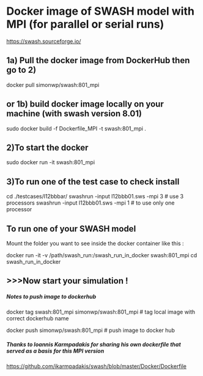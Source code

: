 # Docker image of SWASH model with MPI (for parallel or serial runs)
https://swash.sourceforge.io/

## 1a) Pull the docker image from DockerHub then go to 2)
docker pull simonwp/swash:801_mpi

## or 1b) build docker image locally on your machine (with swash version 8.01)
sudo docker build -f Dockerfile_MPI -t swash:801_mpi .

## 2)To start the docker
sudo docker run -it swash:801_mpi

## 3)To run one of the test case to check install
cd ./testcases/l12bbbar/
swashrun -input l12bbb01.sws -mpi 3 # use 3 processors
swashrun -input l12bbb01.sws -mpi 1 # to use only one processor

## To run one of your SWASH model 
Mount the folder you want to see inside the docker container 
like this  : 

docker run -it -v /path/swash_run:/swash_run_in_docker swash:801_mpi
cd swash_run_in_docker

## >>>Now start your simulation !

##### Notes to push image to dockerhub
docker tag swash:801_mpi simonwp/swash:801_mpi # tag local image with correct dockerhub name 

docker push simonwp/swash:801_mpi              # push image to docker hub

##### Thanks to Ioannis Karmpadakis for sharing his own dockerfile that served as a basis for this MPI version 
https://github.com/ikarmpadakis/swash/blob/master/Docker/Dockerfile
